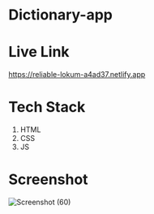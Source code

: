 # Dictionary-app
# Live Link
https://reliable-lokum-a4ad37.netlify.app
# Tech Stack
1. HTML
2. CSS
3. JS
# Screenshot
![Screenshot (60)](https://github.com/habi-navitha/Dictionary-app/assets/141555190/ab655c08-2f2c-4e90-8494-bdb4ba8a6d30)
